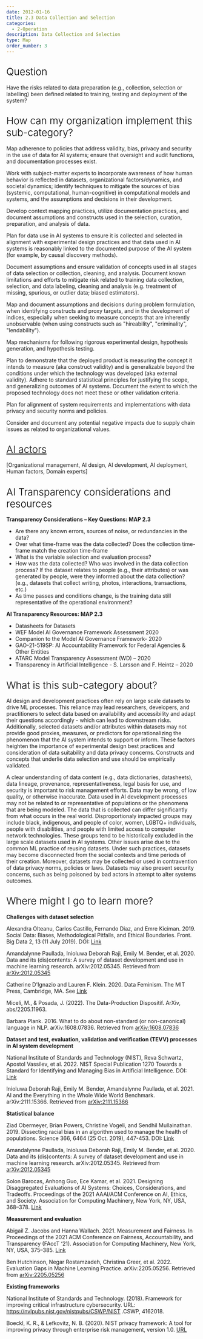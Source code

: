 ```yaml
---
date: 2012-01-16
title: 2.3 Data Collection and Selection
categories:
  - 2-Operation
description: Data Collection and Selection
type: Map
order_number: 3
---
```


## <span style="color:black;font-weight:360;font-size:26px">Question</span>

Have the risks related to data preparation (e.g., collection, selection or labelling) been defined related to training, testing and deployment of the system?

## <span style="color:black;font-weight:360;font-size:26px">How can my organization implement this sub-category?</span>

Map adherence to policies that address validity, bias, privacy and security in the use of data for AI systems; ensure that oversight and audit functions, and documentation processes exist. 

Work with subject-matter experts to incorporate awareness of how human behavior is reflected in datasets, organizational factors/dynamics, and societal dynamics; identify techniques to mitigate the sources of bias (systemic, computational, human-cognitive) in computational models and systems, and the assumptions and decisions in their development. 

Develop context mapping practices, utilize documentation practices, and document assumptions and constructs used in the selection, curation, preparation, and analysis of data. 

Plan for data use in AI systems to ensure it is collected and selected in alignment with experimental design practices and that data used in AI systems is reasonably linked to the documented purpose of the AI system (for example, by causal discovery methods).  

Document assumptions and ensure validation of concepts used in all stages of data selection or collection, cleaning, and analysis. Document known limitations and efforts to mitigate risk related to training data collection, selection, and data labeling, cleaning and analysis (e.g. treatment of missing, spurious, or outlier data; biased estimators). 

Map and document assumptions and decisions during problem formulation, when identifying constructs and proxy targets, and in the development of indices, especially when seeking to measure concepts that are inherently unobservable (when using constructs such as "hireability", "criminality", "lendability"). 

Map mechanisms for following rigorous experimental design, hypothesis generation, and hypothesis testing. 

Plan to demonstrate that the deployed product is measuring the concept it intends to measure (aka construct validity) and is generalizable beyond the conditions under which the technology was developed (aka external validity). Adhere to standard statistical principles for justifying the scope, and generalizing outcomes of AI systems. Document the extent to which the proposed technology does not meet these or other validation criteria. 

Plan for alignment of system requirements and implementations with data privacy and security norms and policies. 

Consider and document any potential negative impacts due to supply chain issues as related to organizational values. 

## <span style="color:black;font-weight:360;font-size:26px">[AI actors](https://pages.nist.gov/RMF/terms.html)</span>

[Organizational management, AI design, AI development, AI deployment, Human factors, Domain experts]

## <span style="color:black;font-weight:360;font-size:26px">AI Transparency considerations and resources</span>

**Transparency Considerations – Key Questions: MAP 2.3**
- Are there any known errors, sources of noise, or redundancies in the data?
- Over what time-frame was the data collected? Does the collection time-frame match the creation time-frame
- What is the variable selection and evaluation process?
- How was the data collected? Who was involved in the data collection process? If the dataset relates to people (e.g., their attributes) or was generated by people, were they informed about the data collection? (e.g., datasets that collect writing, photos, interactions, transactions, etc.)
-  As time passes and conditions change, is the training data still representative of the operational environment?

**AI Transparency Resources: MAP 2.3**
-  Datasheets for Datasets
-  WEF Model AI Governance Framework Assessment 2020
-  Companion to the Model AI Governance Framework- 2020
-  GAO-21-519SP: AI Accountability Framework for Federal Agencies & Other Entities
-  ATARC Model Transparency Assessment (WD) – 2020
-  Transparency in Artificial Intelligence - S. Larsson and F. Heintz – 2020 

## <span style="color:black;font-weight:360;font-size:26px">What is this sub-category about?</span>

<!--more-->

AI design and development practices often rely on large scale datasets to drive ML processes. This reliance may lead researchers, developers, and practitioners to select data based on availability and accessibility and adapt their questions accordingly - which can lead to downstream risks. Additionally, selected datasets and/or attributes within datasets may not provide good proxies, measures, or predictors for operationalizing the phenomenon that the AI system intends to support or inform. These factors heighten the importance of experimental design best practices and consideration of data suitability and data privacy concerns. Constructs and concepts that underlie data selection and use should be empirically validated. 

A clear understanding of data content (e.g., data dictionaries, datasheets), data lineage, provenance, representativeness, legal basis for use, and security is important to risk management efforts. Data may be wrong, of low quality, or otherwise inaccurate. Data used in AI development processes may not be related to or representative of populations or the phenomena that are being modeled. The data that is collected can differ significantly from what occurs in the real world. Disproportionaly impacted groups may include black, indigenous, and people of color, women, LGBTQ+ individuals, people with disabilities, and people with limited access to computer network technologies. These groups tend to be historically excluded in the large scale datasets used in AI systems. Other issues arise due to the common ML practice of reusing datasets. Under such practices, datasets may become disconnected from the social contexts and time periods of their creation. Moreover, datasets may be collected or used in contravention of data privacy norms, policies or laws. Datasets may also present security concerns, such as being poisoned by bad actors in attempt to alter systems outcomes.

<!--more-->

## <span style="color:black;font-weight:360;font-size:26px">Where might I go to learn more?</span>

<!--more-->

**Challenges with dataset selection**

Alexandra Olteanu, Carlos Castillo, Fernando Diaz, and Emre Kiciman. 2019. Social Data: Biases, Methodological Pitfalls, and Ethical Boundaries. Front. Big Data 2, 13 (11 July 2019). DOI: [Link](https://doi.org/10.3389/fdata.2019.00013)
 
Amandalynne Paullada, Inioluwa Deborah Raji, Emily M. Bender, et al. 2020. Data and its (dis)contents: A survey of dataset development and use in machine learning research. arXiv:2012.05345. Retrieved from [arXiv:2012.05345](https://arxiv.org/abs/2012.05345)

Catherine D'Ignazio and Lauren F. Klein. 2020. Data Feminism. The MIT Press, Cambridge, MA. See [Link](https://data-feminism.mitpress.mit.edu/)

Miceli, M., & Posada, J. (2022). The Data-Production Dispositif. ArXiv, abs/2205.11963.

Barbara Plank. 2016. What to do about non-standard (or non-canonical) language in NLP. arXiv:1608.07836. Retrieved from [arXiv:1608.07836](https://arxiv.org/abs/1608.07836)

**Dataset and test, evaluation, validation and verification (TEVV) processes in AI system development**

National Institute of Standards and Technology (NIST), Reva Schwartz, Apostol Vassilev, et al. 2022. NIST Special Publication 1270 Towards a Standard for Identifying and Managing Bias in Artificial Intelligence. DOI: [Link](https://nvlpubs.nist.gov/nistpubs/SpecialPublications/NIST.SP.1270.pdf)

Inioluwa Deborah Raji, Emily M. Bender, Amandalynne Paullada, et al. 2021. AI and the Everything in the Whole Wide World Benchmark. arXiv:2111.15366. Retrieved from [arXiv:2111.15366](https://arxiv.org/abs/2111.15366)

**Statistical balance**

Ziad Obermeyer, Brian Powers, Christine Vogeli, and Sendhil Mullainathan. 2019. Dissecting racial bias in an algorithm used to manage the health of populations. Science 366, 6464 (25 Oct. 2019), 447-453. DOI: [Link](https://doi.org/10.1126/science.aax2342)

Amandalynne Paullada, Inioluwa Deborah Raji, Emily M. Bender, et al. 2020. Data and its (dis)contents: A survey of dataset development and use in machine learning research. arXiv:2012.05345. Retrieved from [arXiv:2012.05345](https://arxiv.org/abs/2012.05345)

Solon Barocas, Anhong Guo, Ece Kamar, et al. 2021. Designing Disaggregated Evaluations of AI Systems: Choices, Considerations, and Tradeoffs. Proceedings of the 2021 AAAI/ACM Conference on AI, Ethics, and Society. Association for Computing Machinery, New York, NY, USA, 368–378. [Link](https://doi.org/10.1145/3461702.3462610)

**Measurement and evaluation**

Abigail Z. Jacobs and Hanna Wallach. 2021. Measurement and Fairness. In Proceedings of the 2021 ACM Conference on Fairness, Accountability, and Transparency (FAccT ‘21). Association for Computing Machinery, New York, NY, USA, 375–385. [Link](https://doi.org/10.1145/3442188.3445901)

Ben Hutchinson, Negar Rostamzadeh, Christina Greer, et al. 2022. Evaluation Gaps in Machine Learning Practice. arXiv:2205.05256. Retrieved from [arXiv:2205.05256](https://arxiv.org/abs/2205.05256)

**Existing frameworks**

National Institute of Standards and Technology. (2018). Framework for improving critical infrastructure cybersecurity. URL: https://nvlpubs.nist.gov/nistpubs/CSWP/NIST .CSWP, 4162018.

Boeckl, K. R., & Lefkovitz, N. B. (2020). NIST privacy framework: A tool for improving privacy through enterprise risk management, version 1.0. [URL](https://www.nist.gov/privacy-framework/privacy-framework)

